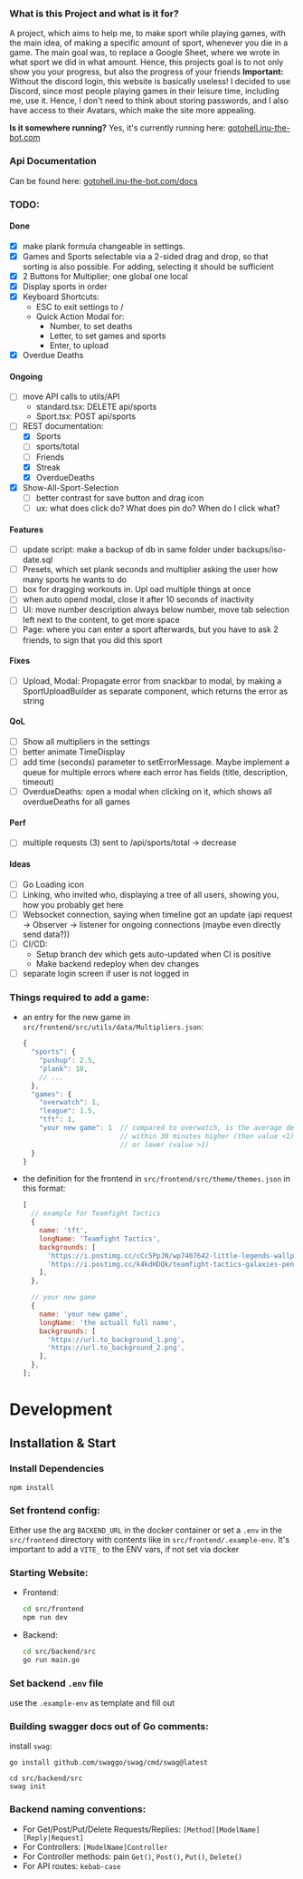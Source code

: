 ### What is this Project and what is it for?

A project, which aims to help me, to make sport while playing games, with the main idea, of
making a specific amount of sport, whenever you die in a game.
The main goal was, to replace a Google Sheet, where we wrote in what sport we did
in what amount. Hence, this projects goal is to not only show you your progress, but also the
progress of your friends
**Important:** Without the discord login, this website is basically useless! I decided to use
Discord, since most people playing games in their leisure time, including me, use it. Hence, I don't need
to think about storing passwords, and I also have access to their Avatars, which make the site more appealing.

**Is it somewhere running?**
Yes, it's currently running here: [gotohell.inu-the-bot.com](https://gotohell.inu-the-bot.com)

### Api Documentation

Can be found here: [gotohell.inu-the-bot.com/docs](https://gotohell.inu-the-bot.com/docs)

### TODO:

#### Done

- [x] make plank formula changeable in settings.
- [x] Games and Sports selectable via a 2-sided drag and drop, so that sorting is also possible. For adding, selecting it should be sufficient
- [x] 2 Buttons for Multiplier; one global one local
- [x] Display sports in order
- [x] Keyboard Shortcuts:
  - ESC to exit settings to /
  - Quick Action Modal for:
    - Number, to set deaths
    - Letter, to set games and sports
    - Enter, to upload
- [x] Overdue Deaths

#### Ongoing

- [ ] move API calls to utils/API
  - standard.tsx: DELETE api/sports
  - Sport.tsx: POST api/sports
- [ ] REST documentation:
  - [x] Sports
  - [ ] sports/total
  - [ ] Friends
  - [x] Streak
  - [x] OverdueDeaths
- [x] Show-All-Sport-Selection
  - [ ] better contrast for save button and drag icon
  - [ ] ux: what does click do? What does pin do? When do I click what?

#### Features

- [ ] update script: make a backup of db in same folder under backups/iso-date.sql
- [ ] Presets, which set plank seconds and multiplier asking the user how many sports he wants to do
- [ ] box for dragging workouts in. Upl oad multiple things at once
- [ ] when auto opend modal, close it after 10 seconds of inactivity
- [ ] UI: move number description always below number, move tab selection left next to the content, to get more space
- [ ] Page: where you can enter a sport afterwards, but you have to ask 2 friends, to sign that you did this sport

#### Fixes

- [ ] Upload, Modal: Propagate error from snackbar to modal, by making a SportUploadBuilder as separate component, which returns the error as string

#### QoL

- [ ] Show all multipliers in the settings
- [ ] better animate TimeDisplay
- [ ] add time (seconds) parameter to setErrorMessage. Maybe implement a queue for multiple errors where each error has fields (title, description, timeout)
- [ ] OverdueDeaths: open a modal when clicking on it, which shows all overdueDeaths for all games

#### Perf

- [ ] multiple requests (3) sent to /api/sports/total -> decrease

#### Ideas

- [ ] Go Loading icon
- [ ] Linking, who invited who, displaying a tree of all users, showing you, how you probably get here
- [ ] Websocket connection, saying when timeline got an update (api request -> Observer -> listener for ongoing connections (maybe even directly send data?))
- [ ] CI/CD:
  - Setup branch dev which gets auto-updated when CI is positive
  - Make backend redeploy when dev changes
- [ ] separate login screen if user is not logged in

### Things required to add a game:

- an entry for the new game in `src/frontend/src/utils/data/Multipliers.json`:

  ```js
  {
    "sports": {
      "pushup": 2.5,
      "plank": 10,
      // ...
    },
    "games": {
      "overwatch": 1,
      "league": 1.5,
      "tft": 1,
      "your new game": 1  // compared to overwatch, is the average death amount
                          // within 30 minutes higher (then value <1)
                          // or lower (value >1)
    }
  }
  ```

- the definition for the frontend in `src/frontend/src/theme/themes.json` in this format:

  ```js
  [
    // example for Teamfight Tactics
    {
      name: 'tft',
      longName: 'Teamfight Tactics',
      backgrounds: [
        'https://i.postimg.cc/cCc5PpJN/wp7407642-little-legends-wallpapers.jpg',
        'https://i.postimg.cc/k4kdHDQk/teamfight-tactics-galaxies-penguin-featherknight-uhdpaper-com-4-K-7-1270.jpg',
      ],
    },

    // your new game
    {
      name: 'your new game',
      longName: 'the actuall full name',
      backgrounds: [
        'https://url.to_background_1.png',
        'https://url.to_background_2.png',
      ],
    },
  ];
  ```

# Development

## Installation & Start

### Install Dependencies

```
npm install
```

### Set frontend config:

Either use the arg `BACKEND_URL` in the docker container or set a `.env` in the `src/frontend` directory with
contents like in `src/frontend/.example-env`. It's important to add a `VITE_` to the ENV vars, if not set
via docker

### Starting Website:

- Frontend:
  ```bash
  cd src/frontend
  npm run dev
  ```
- Backend:
  ```bash
  cd src/backend/src
  go run main.go
  ```

### Set backend `.env` file

use the `.example-env` as template and fill out

### Building swagger docs out of Go comments:

install `swag`:

```
go install github.com/swaggo/swag/cmd/swag@latest
```

```
cd src/backend/src
swag init
```

### Backend naming conventions:

- For Get/Post/Put/Delete Requests/Replies: `[Method][ModelName][Reply|Request]`
- For Controllers: `[ModelName]Controller`
- For Controller methods: pain `Get()`, `Post()`, `Put()`, `Delete()`
- For API routes: `kebab-case`
